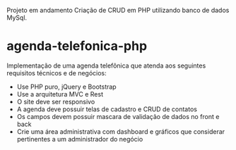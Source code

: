 Projeto em andamento
Criação de CRUD em PHP utilizando banco de dados MySql.
# agenda-telefonica-php

Implementação de uma agenda telefônica que atenda aos seguintes requisitos técnicos e de 
 negócios:
 - Use PHP puro, jQuery e Bootstrap
 - Use a arquitetura MVC e Rest
 - O site deve ser responsivo
 - A agenda deve possuir telas de cadastro e CRUD de contatos
 - Os campos devem possuir mascara de validação de dados no front e back
 - Crie uma área administrativa com dashboard e gráficos que considerar pertinentes a 
um administrador do negócio
